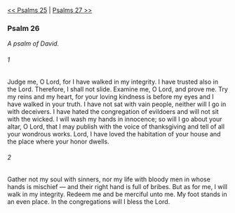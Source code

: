 [<< Psalms 25](Psalms%2025.md)  |  [Psalms 27 >>](Psalms%2027.md)

### Psalm 26

*A psalm of David.*

###### 1
Judge me, O Lord, for I have walked in my integrity. I have trusted also in the Lord. Therefore, I shall not slide. Examine me, O Lord, and prove me. Try my reins and my heart, for your loving kindness is before my eyes and I have walked in your truth. I have not sat with vain people, neither will I go in with deceivers. I have hated the congregation of evildoers and will not sit with the wicked. I will wash my hands in innocence; so will I go about your altar, O Lord, that I may publish with the voice of thanksgiving and tell of all your wondrous works. Lord, I have loved the habitation of your house and the place where your honor dwells.

###### 2
Gather not my soul with sinners, nor my life with bloody men in whose hands is mischief — and their right hand is full of bribes. But as for me, I will walk in my integrity. Redeem me and be merciful unto me. My foot stands in an even place. In the congregations will I bless the Lord.
